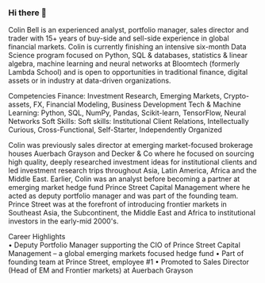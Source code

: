 ### Hi there 👋

Colin Bell is an experienced analyst, portfolio manager, sales director and trader with 15+ years of buy-side and sell-side experience in global financial markets. Colin is currently finishing an intensive six-month Data Science program focused on Python, SQL & databases, statistics & linear algebra, machine learning and neural networks at Bloomtech (formerly Lambda School) and is open to opportunities in traditional finance, digital assets or in industry at data-driven organizations.

Competencies
Finance: Investment Research, Emerging Markets, Crypto-assets, FX, Financial Modeling, Business Development
Tech & Machine Learning: Python, SQL, NumPy, Pandas, Scikit-learn, TensorFlow, Neural Networks
Soft Skills: Soft skills:  Institutional Client Relations, Intellectually Curious, Cross-Functional, Self-Starter, Independently Organized

Colin was previously sales director at emerging market-focused brokerage houses Auerbach Grayson and Decker & Co where he focused on sourcing high quality, deeply researched investment ideas for institutional clients and led investment research trips throughout Asia, Latin America, Africa and the Middle East.  Earlier, Colin was an analyst before becoming a partner at emerging market hedge fund Prince Street Capital Management where he acted as deputy portfolio manager and was part of the founding team.  Prince Street was at the forefront of introducing frontier markets in Southeast Asia, the Subcontinent, the Middle East and Africa to institutional investors in the early-mid 2000's. 

Career Highlights        
•	Deputy Portfolio Manager supporting the CIO of Prince Street Capital Management – a 
  global emerging markets focused hedge fund
• Part of founding team at Prince Street, employee #1
•	Promoted to Sales Director (Head of EM and Frontier markets) at Auerbach Grayson

<!--

Here are some ideas to get you started:
what else can i add? 

- 🔭 I’m currently working on ...
- 🌱 I’m currently learning ...
- 👯 I’m looking to collaborate on ...
- 🤔 I’m looking for help with ...
- 💬 Ask me about ...
- 📫 How to reach me: ...
- 😄 Pronouns: ...
- ⚡ Fun fact: ...
-->
